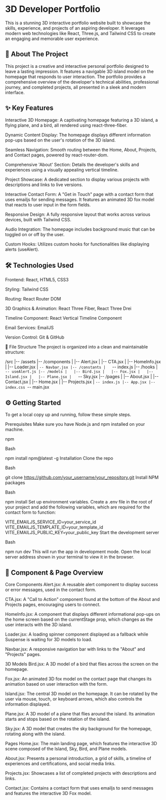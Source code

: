 # 3D Developer Portfolio
This is a stunning 3D interactive portfolio website built to showcase the skills, experience, and projects of an aspiring developer. It leverages modern web technologies like React, Three.js, and Tailwind CSS to create an engaging and memorable user experience.

## 🚀 About The Project
This project is a creative and interactive personal portfolio designed to leave a lasting impression. It features a navigable 3D island model on the homepage that responds to user interaction. The portfolio provides a comprehensive overview of the developer's technical abilities, professional journey, and completed projects, all presented in a sleek and modern interface.

## ✨ Key Features
Interactive 3D Homepage: A captivating homepage featuring a 3D island, a flying plane, and a bird, all rendered using react-three-fiber.

Dynamic Content Display: The homepage displays different information pop-ups based on the user's rotation of the 3D island.

Seamless Navigation: Smooth routing between the Home, About, Projects, and Contact pages, powered by react-router-dom.

Comprehensive 'About' Section: Details the developer's skills and experiences using a visually appealing vertical timeline.

Project Showcase: A dedicated section to display various projects with descriptions and links to live versions.

Interactive Contact Form: A "Get in Touch" page with a contact form that uses emailjs for sending messages. It features an animated 3D fox model that reacts to user input in the form fields.

Responsive Design: A fully responsive layout that works across various devices, built with Tailwind CSS.

Audio Integration: The homepage includes background music that can be toggled on or off by the user.

Custom Hooks: Utilizes custom hooks for functionalities like displaying alerts (useAlert).

## 🛠️ Technologies Used
Frontend: React, HTML5, CSS3

Styling: Tailwind CSS

Routing: React Router DOM

3D Graphics & Animation: React Three Fiber, React Three Drei

Timeline Component: React Vertical Timeline Component

Email Services: EmailJS

Version Control: Git & GitHub

📂 File Structure
The project is organized into a clean and maintainable structure:

/src
|-- /assets
|-- /components
|   |-- Alert.jsx
|   |-- CTA.jsx
|   |-- HomeInfo.jsx
|   |-- Loader.jsx
|   `-- Navbar.jsx
|-- /constants
|   `-- index.js
|-- /hooks
|   `-- useAlert.js
|-- /models
|   |-- Bird.jsx
|   |-- Fox.jsx
|   |-- Island.jsx
|   |-- Plane.jsx
|   `-- Sky.jsx
|-- /pages
|   |-- About.jsx
|   |-- Contact.jsx
|   |-- Home.jsx
|   |-- Projects.jsx
|   `-- index.js
|-- App.jsx
|-- index.css
`-- main.jsx

## ⚙️ Getting Started
To get a local copy up and running, follow these simple steps.

Prerequisites
Make sure you have Node.js and npm installed on your machine.

npm

Bash

npm install npm@latest -g
Installation
Clone the repo

Bash

git clone https://github.com/your_username/your_repository.git
Install NPM packages

Bash

npm install
Set up environment variables. Create a .env file in the root of your project and add the following variables, which are required for the contact form to function:

VITE_EMAILJS_SERVICE_ID=your_service_id
VITE_EMAILJS_TEMPLATE_ID=your_template_id
VITE_EMAILJS_PUBLIC_KEY=your_public_key
Start the development server

Bash

npm run dev
This will run the app in development mode. Open the local server address shown in your terminal to view it in the browser.

## 📄 Component & Page Overview
Core Components
Alert.jsx: A reusable alert component to display success or error messages, used in the contact form.

CTA.jsx: A "Call to Action" component found at the bottom of the About and Projects pages, encouraging users to connect.

HomeInfo.jsx: A component that displays different informational pop-ups on the home screen based on the currentStage prop, which changes as the user interacts with the 3D island.

Loader.jsx: A loading spinner component displayed as a fallback while Suspense is waiting for 3D models to load.

Navbar.jsx: A responsive navigation bar with links to the "About" and "Projects" pages.

3D Models
Bird.jsx: A 3D model of a bird that flies across the screen on the homepage.

Fox.jsx: An animated 3D fox model on the contact page that changes its animation based on user interaction with the form.

Island.jsx: The central 3D model on the homepage. It can be rotated by the user via mouse, touch, or keyboard arrows, which also controls the information displayed.

Plane.jsx: A 3D model of a plane that flies around the island. Its animation starts and stops based on the rotation of the island.

Sky.jsx: A 3D model that creates the sky background for the homepage, rotating along with the island.

Pages
Home.jsx: The main landing page, which features the interactive 3D scene composed of the Island, Sky, Bird, and Plane models.

About.jsx: Presents a personal introduction, a grid of skills, a timeline of experiences and certifications, and social media links.

Projects.jsx: Showcases a list of completed projects with descriptions and links.

Contact.jsx: Contains a contact form that uses emailjs to send messages and features the interactive 3D Fox model.
